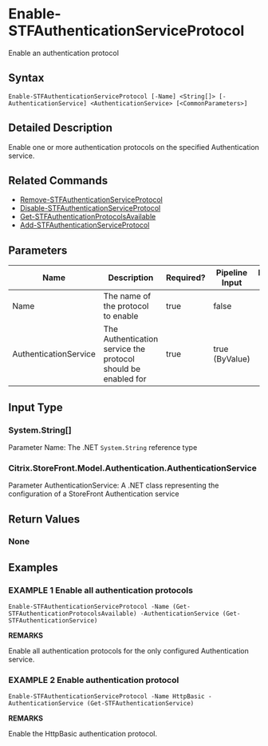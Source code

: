 ﻿# Enable-STFAuthenticationServiceProtocol

Enable an authentication protocol

## Syntax

```
Enable-STFAuthenticationServiceProtocol [-Name] <String[]> [-AuthenticationService] <AuthenticationService> [<CommonParameters>]
```

## Detailed Description

Enable one or more authentication protocols on the specified Authentication service.

## Related Commands

* [Remove-STFAuthenticationServiceProtocol](./Remove-STFAuthenticationServiceProtocol)
* [Disable-STFAuthenticationServiceProtocol](./Disable-STFAuthenticationServiceProtocol)
* [Get-STFAuthenticationProtocolsAvailable](./Get-STFAuthenticationProtocolsAvailable)
* [Add-STFAuthenticationServiceProtocol](./Add-STFAuthenticationServiceProtocol)

## Parameters

| Name   | Description | Required? | Pipeline Input | Default Value |
| --- | --- | --- | --- | --- |
|Name|The name of the protocol to enable|true|false| |
|AuthenticationService|The Authentication service the protocol should be enabled for|true|true (ByValue)| |

## Input Type

### System.String[]

Parameter Name: The .NET `System.String` reference type

### Citrix.StoreFront.Model.Authentication.AuthenticationService

Parameter AuthenticationService: A .NET class representing the configuration of a StoreFront Authentication service

## Return Values

### None

## Examples

### EXAMPLE 1 Enable all authentication protocols

```
Enable-STFAuthenticationServiceProtocol -Name (Get-STFAuthenticationProtocolsAvailable) -AuthenticationService (Get-STFAuthenticationService)
```

**REMARKS**

Enable all authentication protocols for the only configured Authentication service.

### EXAMPLE 2 Enable authentication protocol

```
Enable-STFAuthenticationServiceProtocol -Name HttpBasic -AuthenticationService (Get-STFAuthenticationService)
```

**REMARKS**

Enable the HttpBasic authentication protocol.
